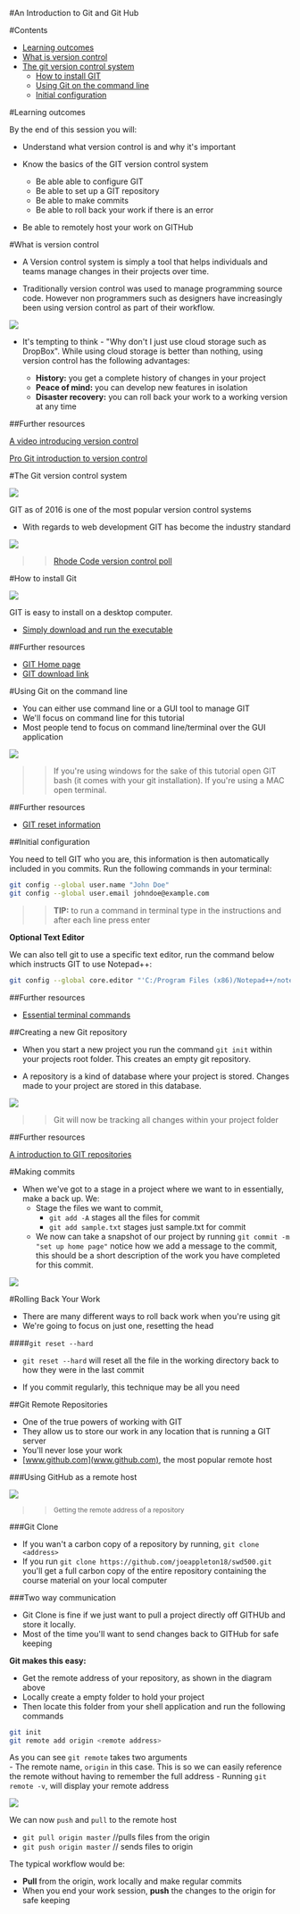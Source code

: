 #An Introduction to Git and Git Hub

#Contents

- [Learning outcomes](#learning-outcomes)
- [What is version control](#what-is-version-control)
- [The git version control system](#the-git-version-control-system)
	- [How to install GIT](#how-to-install-Git)
	- [Using Git on the command line](#using-git-on-the-command-line)
	- [Initial configuration](#initial-configuration)


#Learning outcomes

By the end of this session you will:


- Understand what version control is and why it's important 
- Know the basics of the GIT version control system
   - Be able able to configure GIT 
	- Be able to set up a GIT repository 
	- Be able to make commits 
	- Be able to roll back your work if there is an error 
	
- Be able to remotely host your work on GITHub

#What is version control 

- A Version control system is simply a tool that helps individuals and teams manage changes in their projects over time. 

- Traditionally version control was used to manage programming source code. However non programmers such as designers have increasingly been using version control as part of their workflow. 

![](assets/images/cloud-logos.jpg)


- It's tempting to think - "Why don't I just use cloud storage such as DropBox".  While using cloud storage is better than nothing, using version control has the following advantages:

	- **History:** you get a complete history of changes in your project 
	- **Peace of mind:** you can develop new features in isolation 
	- **Disaster recovery:** you can roll back your work to a working version at any time

##Further resources 

[A video introducing version control](https://git-scm.com/video/what-is-version-control)

[Pro Git introduction to version control](https://git-scm.com/book/en/v2/Getting-Started-About-Version-Control)


#The Git version control system

![](assets/images/git_logo.jpg)

GIT as of 2016 is one of the most popular version control systems

- With regards to web development GIT has become the industry standard


![](assets/images/git_twitter_pic.jpg)
>> [Rhode Code version control poll](https://rhodecode.com/insights/version-control-systems-2016)

#How to install Git 

![](assets/git_download.png)

GIT is easy to install on a desktop computer.

- [Simply download and run the executable](https://git-scm.com/download/win)

##Further resources 

- [GIT Home page](https://git-scm.com/)
- [GIT download link](https://git-scm.com/download/win)


#Using Git on the command line

- You can either use command line or a GUI tool to manage GIT
- We'll focus on command line for this tutorial 
- Most people tend to focus on command line/terminal over the GUI application

![](assets/images/terminal_bash.jpg)


>> If you're using windows for the sake of this tutorial open GIT bash (it comes with your git installation). If you're using a MAC open terminal. 


##Further resources 
- [GIT reset information](https://git-scm.com/docs/git-reset)




##Initial configuration 

You need to tell GIT who you are, this information is then automatically included in you commits. Run the following commands in your terminal:


```bash
git config --global user.name "John Doe"  
git config --global user.email johndoe@example.com  
```
>> **TIP:** to run a command in terminal type in the instructions and after each line press enter

**Optional Text Editor**

We can also tell git to use a  specific text editor, run the command below which instructs GIT to use Notepad++:

```bash
git config --global core.editor "'C:/Program Files (x86)/Notepad++/notepad++.exe' -multiInst -nosession"
```

##Further resources 

- [Essential terminal commands](http://www.hongkiat.com/blog/web-designers-essential-command-lines/)


##Creating a new Git repository 

- When you start a new project you run the command `git init` within your projects root folder. This creates an empty git repository. 

-  A repository is a kind of database where your project is stored. Changes made to your project are stored in this database.


![](assets/git_folder.png)
>> Git will now be tracking all changes within your project folder

##Further resources 

[A introduction to GIT repositories](https://www.sbf5.com/~cduan/technical/git/git-1.shtml)

#Making commits 

- When we've got to a stage in a project where we want to in essentially, make a back up. We:
 	- Stage the files we want to commit,  
 		- `git add -A` stages all the files for commit 
 		- `git add sample.txt` stages just sample.txt for commit
 	- We now can take a snapshot of our project by running `git commit -m "set up home page"` notice how we add a message to the commit, this should be a short description of the work you have completed for this commit. 

![](assets/git_work_flow.png) 	


	
#Rolling Back Your Work

- There are many different ways to roll back work when you're using git 
- We're going to focus on just one, resetting the head

####`git reset --hard`

- `git reset --hard` will reset all the file in the working directory back to how they were in the last commit 

- If you commit regularly, this technique may be all you need 








##Git Remote Repositories 

- One of the true powers of working with GIT 
- They allow us to store our work in any location that is running a GIT server
- You'll never lose your work 
- [www.github.com](www.github.com), the most popular remote host

###Using GitHub as a remote host 

![](assets/git_getting_remote_address.jpg)

>> <sub> Getting the remote address of a repository </sub>

###Git Clone

- If you wan't a carbon copy of a repository by running, `git clone <address>
` 
- If you run `git clone https://github.com/joeappleton18/swd500.git` you'll get a full carbon copy of the entire repository containing the course material on your local computer 


###Two way communication 

- Git Clone is fine if we just want to pull a project directly off GITHUb and store it locally. 
-  Most of the time you'll want to send changes back to GITHub for safe keeping
	
**Git makes this easy:**

- Get the remote address of your repository, as shown in the diagram above
- Locally create a empty folder to hold your project 
-  Then locate this folder from your shell application and run the following commands

```bash 
git init 
git remote add origin <remote address>
```

As you can see `git remote` takes two arguments  
	- The remote name, `origin` in this case. This is so we can easily reference the remote without having to remember the full address 
	- Running `git remote -v`, will display your remote address

![](assets/git_remote_v.jpg)	

We can now `push` and `pull` to the remote host

- `git pull origin master`  //pulls files from the origin 
- `git push origin master` // sends files to origin  

The typical workflow would be:

- **Pull** from the origin, work locally and make regular commits
- When you end your work session, **push** the changes to the origin for safe keeping 
	
	






